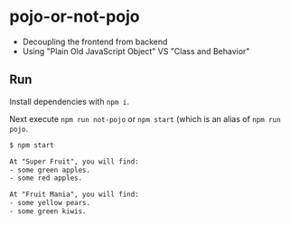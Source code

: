 # pojo-or-not-pojo

- Decoupling the frontend from backend
- Using "Plain Old JavaScript Object" VS "Class and Behavior"

## Run

Install dependencies with `npm i`.

Next execute `npm run not-pojo` or `npm start` (which is an alias of `npm run pojo`.

```txt
$ npm start

At "Super Fruit", you will find:
- some green apples.
- some red apples.

At "Fruit Mania", you will find:
- some yellow pears.
- some green kiwis.
```
